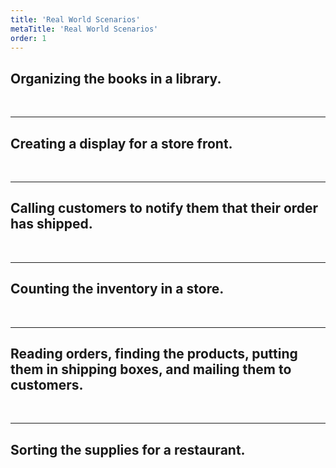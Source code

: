 ```yaml
---
title: 'Real World Scenarios'
metaTitle: 'Real World Scenarios'
order: 1
---
```


## Organizing the books in a library.
<br/>

<hr/>

## Creating a display for a store front.
<br/>

<hr/> 

## Calling customers to notify them that their order has shipped.
<br/>

<hr/>

## Counting the inventory in a store.
<br/>

<hr/>

## Reading orders, finding the products, putting them in shipping boxes, and mailing them to customers.
<br/>

<hr/>

## Sorting the supplies for a restaurant.